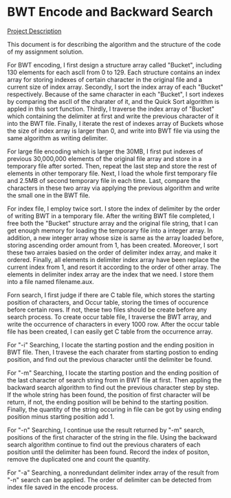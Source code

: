 # BWT Encode and Backward Search

[Project Description](https://github.com/zyjwarlock/COMP9319_ASS2_BWT_Encoding/blob/master/COMP9319%202018s2%20Assignment%202.pdf)

This document is for describing the algorithm and the structure of the code of my assignment solution.

For BWT encoding, I first design a structure array called "Bucket", including 130 elements for each ascII from 0 to 129. Each structure contains an index array for storing indexes of certain character in the original file and a current size of index array. Secondly, I sort the index array of each "Bucket" respectively. Because of the same character in each "Bucket", I sort indexes by comparing the ascII of the charater of it, and the Quick Sort algorithm is appled in this sort function. Thirdly, I traverse the index array of "Bucket" which containing the delimiter at first and write the previous character of it into the BWT file. Finally, I iterate the rest of indexes array of Buckets whose the size of index array is larger than 0, and write into BWT file via using the same algorithm as writing delimiter.

For large file encoding which is larger the 30MB, I first put indexes of previous 30,000,000 elements of the original file array and store in a temporary file after sorted. Then, repeat the last step and store the rest of elements in other temporary file. Next, I load the whole first temporary file and 2.5MB of second temporary file in each time.
Last, compare the characters in these two array via applying the previous algorithm and write the small one in the BWT file.

For index file, I employ twice sort. I store the index of delimiter by the order of writing BWT in a temporary file. After the writing BWT file completed, I free both the "Bucket" structure array and the original file string, that I can get enough memory for loading the temporary file into a integer array. In addition, a new integer array whose size is same as the array loaded before, storing ascending order amount from 1,  has been created. Moreover, I sort these two arraies basied on the order of delimiter index array, and make it ordered. Finally, all elements in delimiter index array have been replace the current index from 1, and resort it according to the order of other array. The elements in delimiter index array are the index that we need. I store them into a file named filename.aux.

Forn search, I first judge if there are C table file, which stores the starting position of characters, and Occur table, storing the times of occurence before certain rows. If not, these two files should be create before any search process. To create occur table file, I traverse the BWT array, and write the occurrence of characters in every 1000 row. After the occur table file has been created, I can easily get C table from the occurrence array.

For "-i" Searching, I locate the starting postion and the ending position in BWT file. Then, I travese the each charater from starting postion to ending position, and find out the previous character until the delimiter be found.

For "-m" Searching, I locate the starting postion and the ending position of the last character of search string from in BWT file at first. Then appling the backward search algorithm to find out the previous character step by step. If the whole string has been found, the position of first character will be return, if not, the ending position will be behind to the starting position. Finally, the quantity of the string occuring in file can be got by using ending position minus starting position add 1.

For "-n" Searching, I continue use the result returned by "-m" search, positions of the first character of the string in the file. Using the backward search algorithm continue to find out the previous charaters of each position until the delimiter has been found. Record the index of positon, remove the duplicated one and count the quantity.

For "-a" Searching, a nonredundant delimiter index array of the result from "-n" search can be applied. The order of delimiter can be detected from index file saved in the encode process. 
